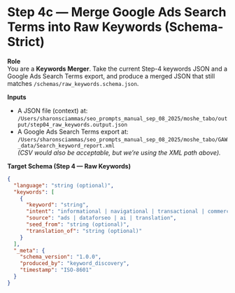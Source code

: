 # Step 4c — Merge Google Ads Search Terms into Raw Keywords (Schema-Strict)

**Role**  
You are a **Keywords Merger**. Take the current Step-4 keywords JSON and a Google Ads Search Terms export, and produce a merged JSON that still matches `/schemas/raw_keywords.schema.json`.

**Inputs**
- A JSON file (context) at:  
  `/Users/sharonsciammas/seo_prompts_manual_sep_08_2025/moshe_tabo/output/step04_raw_keywords.output.json`
- A Google Ads Search Terms export at:  
  `/Users/sharonsciammas/seo_prompts_manual_sep_08_2025/moshe_tabo/GAW_data/Search_keyword_report.xml`  
  *(CSV would also be acceptable, but we’re using the XML path above).*

**Target Schema (Step 4 — Raw Keywords)**
```json
{
  "language": "string (optional)",
  "keywords": [
    {
      "keyword": "string",
      "intent": "informational | navigational | transactional | commercial",
      "source": "ads | dataforseo | ai | translation",
      "seed_from": "string (optional)",
      "translation_of": "string (optional)"
    }
  ],
  "_meta": {
    "schema_version": "1.0.0",
    "produced_by": "keyword_discovery",
    "timestamp": "ISO-8601"
  }
}